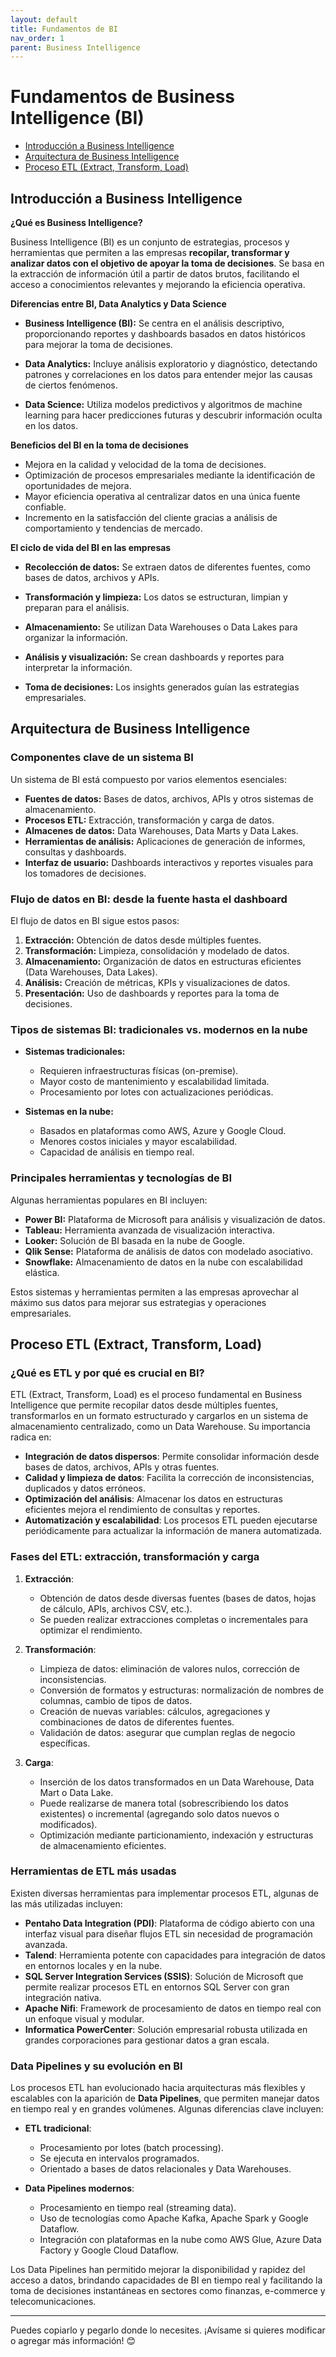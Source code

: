 ```yaml
---
layout: default
title: Fundamentos de BI
nav_order: 1
parent: Business Intelligence
---
```


# Fundamentos de Business Intelligence (BI)

- [Introducción a Business Intelligence](#introducción-a-business-intelligence)
- [Arquitectura de Business Intelligence](#arquitectura-de-business-intelligence)
- [Proceso ETL (Extract, Transform, Load)](#proceso-etl-extract-transform-load)

## Introducción a Business Intelligence

**¿Qué es Business Intelligence?**  

Business Intelligence (BI) es un conjunto de estrategias, procesos y herramientas que permiten a las empresas **recopilar, transformar y analizar datos con el objetivo de apoyar la toma de decisiones**. Se basa en la extracción de información útil a partir de datos brutos, facilitando el acceso a conocimientos relevantes y mejorando la eficiencia operativa.

**Diferencias entre BI, Data Analytics y Data Science**

- **Business Intelligence (BI):** Se centra en el análisis descriptivo, proporcionando reportes y dashboards basados en datos históricos para mejorar la toma de decisiones.

- **Data Analytics:** Incluye análisis exploratorio y diagnóstico, detectando patrones y correlaciones en los datos para entender mejor las causas de ciertos fenómenos.

- **Data Science:** Utiliza modelos predictivos y algoritmos de machine learning para hacer predicciones futuras y descubrir información oculta en los datos.

**Beneficios del BI en la toma de decisiones**

- Mejora en la calidad y velocidad de la toma de decisiones.
- Optimización de procesos empresariales mediante la identificación de oportunidades de mejora.
- Mayor eficiencia operativa al centralizar datos en una única fuente confiable.
- Incremento en la satisfacción del cliente gracias a análisis de comportamiento y tendencias de mercado.

**El ciclo de vida del BI en las empresas**

- **Recolección de datos:** Se extraen datos de diferentes fuentes, como bases de datos, archivos y APIs.

- **Transformación y limpieza:** Los datos se estructuran, limpian y preparan para el análisis.

- **Almacenamiento:** Se utilizan Data Warehouses o Data Lakes para organizar la información.

- **Análisis y visualización:** Se crean dashboards y reportes para interpretar la información.

- **Toma de decisiones:** Los insights generados guían las estrategias empresariales.


## Arquitectura de Business Intelligence

### Componentes clave de un sistema BI

Un sistema de BI está compuesto por varios elementos esenciales:

- **Fuentes de datos:** Bases de datos, archivos, APIs y otros sistemas de almacenamiento.
- **Procesos ETL:** Extracción, transformación y carga de datos.
- **Almacenes de datos:** Data Warehouses, Data Marts y Data Lakes.
- **Herramientas de análisis:** Aplicaciones de generación de informes, consultas y dashboards.
- **Interfaz de usuario:** Dashboards interactivos y reportes visuales para los tomadores de decisiones.

### Flujo de datos en BI: desde la fuente hasta el dashboard

El flujo de datos en BI sigue estos pasos:

1. **Extracción:** Obtención de datos desde múltiples fuentes.
2. **Transformación:** Limpieza, consolidación y modelado de datos.
3. **Almacenamiento:** Organización de datos en estructuras eficientes (Data Warehouses, Data Lakes).
4. **Análisis:** Creación de métricas, KPIs y visualizaciones de datos.
5. **Presentación:** Uso de dashboards y reportes para la toma de decisiones.

### Tipos de sistemas BI: tradicionales vs. modernos en la nube

- **Sistemas tradicionales:**
  - Requieren infraestructuras físicas (on-premise).
  - Mayor costo de mantenimiento y escalabilidad limitada.
  - Procesamiento por lotes con actualizaciones periódicas.

- **Sistemas en la nube:**
  - Basados en plataformas como AWS, Azure y Google Cloud.
  - Menores costos iniciales y mayor escalabilidad.
  - Capacidad de análisis en tiempo real.

### Principales herramientas y tecnologías de BI

Algunas herramientas populares en BI incluyen:

- **Power BI:** Plataforma de Microsoft para análisis y visualización de datos.
- **Tableau:** Herramienta avanzada de visualización interactiva.
- **Looker:** Solución de BI basada en la nube de Google.
- **Qlik Sense:** Plataforma de análisis de datos con modelado asociativo.
- **Snowflake:** Almacenamiento de datos en la nube con escalabilidad elástica.

Estos sistemas y herramientas permiten a las empresas aprovechar al máximo sus datos para mejorar sus estrategias y operaciones empresariales.

## Proceso ETL (Extract, Transform, Load)

### ¿Qué es ETL y por qué es crucial en BI?

ETL (Extract, Transform, Load) es el proceso fundamental en Business Intelligence que permite recopilar datos desde múltiples fuentes, transformarlos en un formato estructurado y cargarlos en un sistema de almacenamiento centralizado, como un Data Warehouse. Su importancia radica en:

- **Integración de datos dispersos**: Permite consolidar información desde bases de datos, archivos, APIs y otras fuentes.
- **Calidad y limpieza de datos**: Facilita la corrección de inconsistencias, duplicados y datos erróneos.
- **Optimización del análisis**: Almacenar los datos en estructuras eficientes mejora el rendimiento de consultas y reportes.
- **Automatización y escalabilidad**: Los procesos ETL pueden ejecutarse periódicamente para actualizar la información de manera automatizada.

### Fases del ETL: extracción, transformación y carga

1. **Extracción**:
   - Obtención de datos desde diversas fuentes (bases de datos, hojas de cálculo, APIs, archivos CSV, etc.).
   - Se pueden realizar extracciones completas o incrementales para optimizar el rendimiento.

2. **Transformación**:
   - Limpieza de datos: eliminación de valores nulos, corrección de inconsistencias.
   - Conversión de formatos y estructuras: normalización de nombres de columnas, cambio de tipos de datos.
   - Creación de nuevas variables: cálculos, agregaciones y combinaciones de datos de diferentes fuentes.
   - Validación de datos: asegurar que cumplan reglas de negocio específicas.

3. **Carga**:
   - Inserción de los datos transformados en un Data Warehouse, Data Mart o Data Lake.
   - Puede realizarse de manera total (sobrescribiendo los datos existentes) o incremental (agregando solo datos nuevos o modificados).
   - Optimización mediante particionamiento, indexación y estructuras de almacenamiento eficientes.

### Herramientas de ETL más usadas

Existen diversas herramientas para implementar procesos ETL, algunas de las más utilizadas incluyen:

- **Pentaho Data Integration (PDI)**: Plataforma de código abierto con una interfaz visual para diseñar flujos ETL sin necesidad de programación avanzada.
- **Talend**: Herramienta potente con capacidades para integración de datos en entornos locales y en la nube.
- **SQL Server Integration Services (SSIS)**: Solución de Microsoft que permite realizar procesos ETL en entornos SQL Server con gran integración nativa.
- **Apache Nifi**: Framework de procesamiento de datos en tiempo real con un enfoque visual y modular.
- **Informatica PowerCenter**: Solución empresarial robusta utilizada en grandes corporaciones para gestionar datos a gran escala.

### Data Pipelines y su evolución en BI

Los procesos ETL han evolucionado hacia arquitecturas más flexibles y escalables con la aparición de **Data Pipelines**, que permiten manejar datos en tiempo real y en grandes volúmenes. Algunas diferencias clave incluyen:

- **ETL tradicional**:
  - Procesamiento por lotes (batch processing).
  - Se ejecuta en intervalos programados.
  - Orientado a bases de datos relacionales y Data Warehouses.

- **Data Pipelines modernos**:
  - Procesamiento en tiempo real (streaming data).
  - Uso de tecnologías como Apache Kafka, Apache Spark y Google Dataflow.
  - Integración con plataformas en la nube como AWS Glue, Azure Data Factory y Google Cloud Dataflow.

Los Data Pipelines han permitido mejorar la disponibilidad y rapidez del acceso a datos, brindando capacidades de BI en tiempo real y facilitando la toma de decisiones instantáneas en sectores como finanzas, e-commerce y telecomunicaciones.

---

Puedes copiarlo y pegarlo donde lo necesites. ¡Avísame si quieres modificar o agregar más información! 😊